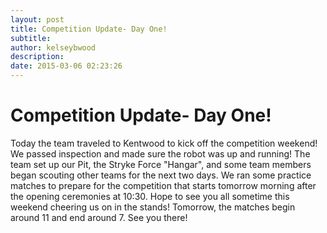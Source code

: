 ```yaml
---
layout: post
title: Competition Update- Day One!
subtitle:
author: kelseybwood
description:
date: 2015-03-06 02:23:26
---
```


# Competition Update- Day One!

Today the team traveled to Kentwood to kick off the competition weekend! We passed inspection and made sure the robot was up and running! The team set up our Pit, the Stryke Force "Hangar", and some team members began scouting other teams for the next two days. We ran some practice matches to prepare for the competition that starts tomorrow morning after the opening ceremonies at 10:30. Hope to see you all sometime this weekend cheering us on in the stands! Tomorrow, the matches begin around 11 and end around 7. See you there!
